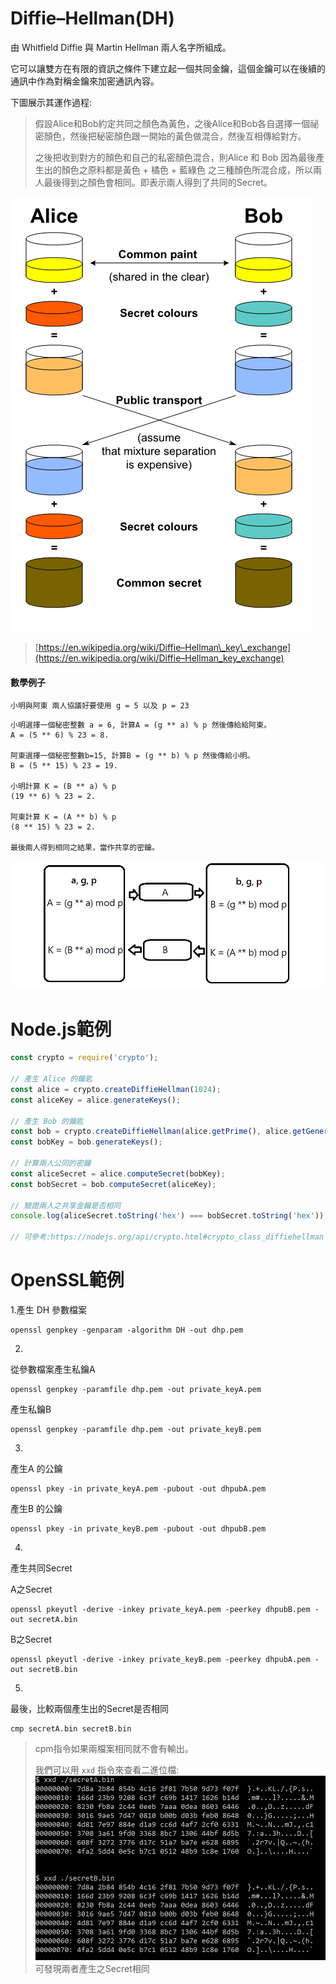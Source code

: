 # Diffie–Hellman\(DH\)

由 Whitfield Diffie 與 Martin Hellman 兩人名字所組成。

它可以讓雙方在有限的資訊之條件下建立起一個共同金鑰，這個金鑰可以在後續的通訊中作為對稱金鑰來加密通訊內容。

下圖展示其運作過程:

> 假設Alice和Bob約定共同之顏色為黃色，之後Alice和Bob各自選擇一個祕密顏色，然後把秘密顏色跟一開始的黃色做混合，然後互相傳給對方。
>
> 之後把收到對方的顏色和自己的私密顏色混合，則Alice 和 Bob 因為最後產生出的顏色之原料都是黃色 + 橘色 + 藍綠色 之三種顏色所混合成，所以兩人最後得到之顏色會相同。即表示兩人得到了共同的Secret。

![](/assets/80.png)

> [https://en.wikipedia.org/wiki/Diffie–Hellman\_key\_exchange](https://en.wikipedia.org/wiki/Diffie–Hellman_key_exchange)

#### 數學例子

```
小明與阿東 兩人協議好要使用 g = 5 以及 p = 23
```

```
小明選擇一個秘密整數 a = 6, 計算A = (g ** a) % p 然後傳給給阿東。
A = (5 ** 6) % 23 = 8.

阿東選擇一個秘密整數b=15, 計算B = (g ** b) % p 然後傳給小明。
B = (5 ** 15) % 23 = 19.

小明計算 K = (B ** a) % p
(19 ** 6) % 23 = 2.

阿東計算 K = (A ** b) % p
(8 ** 15) % 23 = 2.

最後兩人得到相同之結果，當作共享的密鑰。
```

![](/assets/8342.png)

# Node.js範例

```js
const crypto = require('crypto');

// 產生 Alice 的鑰匙
const alice = crypto.createDiffieHellman(1024);
const aliceKey = alice.generateKeys();

// 產生 Bob 的鑰匙
const bob = crypto.createDiffieHellman(alice.getPrime(), alice.getGenerator());
const bobKey = bob.generateKeys();

// 計算兩人公同的密鑰
const aliceSecret = alice.computeSecret(bobKey);
const bobSecret = bob.computeSecret(aliceKey);

// 驗證兩人之共享金鑰是否相同
console.log(aliceSecret.toString('hex') === bobSecret.toString('hex'));

// 可參考:https://nodejs.org/api/crypto.html#crypto_class_diffiehellman
```

# OpenSSL範例

1.產生 DH 參數檔案

```
openssl genpkey -genparam -algorithm DH -out dhp.pem
```

2.

從參數檔案產生私鑰A

```
openssl genpkey -paramfile dhp.pem -out private_keyA.pem
```

產生私鑰B

```
openssl genpkey -paramfile dhp.pem -out private_keyB.pem
```

3.

產生A 的公鑰

```
openssl pkey -in private_keyA.pem -pubout -out dhpubA.pem
```

產生B 的公鑰

```
openssl pkey -in private_keyB.pem -pubout -out dhpubB.pem
```

4.

產生共同Secret

A之Secret

```
openssl pkeyutl -derive -inkey private_keyA.pem -peerkey dhpubB.pem -out secretA.bin
```

B之Secret

```
openssl pkeyutl -derive -inkey private_keyB.pem -peerkey dhpubA.pem -out secretB.bin
```

5.

最後，比較兩個產生出的Secret是否相同

```
cmp secretA.bin secretB.bin
```

> cpm指令如果兩檔案相同就不會有輸出。
>
> 我們可以用 `xxd` 指令來查看二進位檔:![](/assets/93.png)可發現兩者產生之Secret相同



